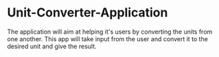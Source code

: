 # Unit-Converter-Application
The application will aim at helping it's users by converting the units from one another. This app will take input from the user and convert it to the desired unit and give the result. 
